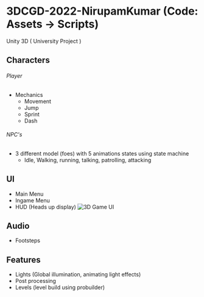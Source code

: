 # 3DCGD-2022-NirupamKumar (Code: Assets -> Scripts)

 Unity 3D ( University Project ) 
 
 ## Characters
 ###### Player 
 - Mechanics
   - Movement
   - Jump
   - Sprint
   - Dash
###### NPC's
- 3 different model (foes) with 5 animations states using state machine
   - Idle, Walking, running, talking, patrolling, attacking
 
 ## UI
 - Main Menu
 - Ingame Menu
 - HUD (Heads up display)
 ![3D Game UI](https://user-images.githubusercontent.com/63305439/220160868-54d9e9d3-f877-49ab-8d40-755d1e4e6773.png)


## Audio
- Footsteps

## Features
- Lights (Global illumination, animating light effects)
- Post processing
- Levels (level build using probuilder)
